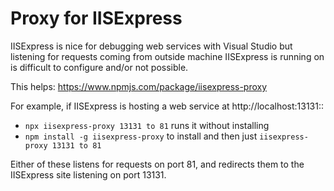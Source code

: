 # Proxy for IISExpress

IISExpress is nice for debugging web services with Visual Studio but listening for requests coming from outside machine IISExpress is running on is difficult to configure and/or not possible.  

This helps:  https://www.npmjs.com/package/iisexpress-proxy

For example, if IISExpress is hosting a web service at http://localhost:13131::

- `npx iisexpress-proxy 13131 to 81` runs it without installing
- `npm install -g iisexpress-proxy` to install and then just `iisexpress-proxy 13131 to 81`

Either of these listens for requests on port 81, and redirects them to the  IISExpress site listening on port 13131.   

